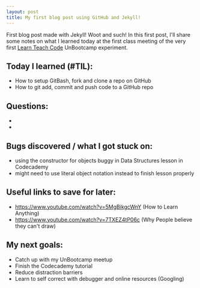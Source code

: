 ```yaml
---
layout: post
title: My first blog post using GitHub and Jekyll!
---
```


First blog post made with Jekyll! Woot and such! In this first post,
I'll share some notes on what I learned today at the first class meeting of the very first [Learn Teach Code](http://learnteachcode.org/) UnBootcamp experiment.

## Today I learned (#TIL):

- How to setup GitBash, fork and clone a repo on GitHub
- How to git add, commit and push code to a GitHub repo

## Questions:

-
-

## Bugs discovered / what I got stuck on:

- using the constructor for objects buggy in Data Structures lesson in Codecademy
- might need to use literal object notation instead to finish lesson properly

## Useful links to save for later:

- https://www.youtube.com/watch?v=5MgBikgcWnY (How to Learn Anything)
- https://www.youtube.com/watch?v=7TXEZ4tP06c (Why People believe they can't draw)

## My next goals:

- Catch up with my UnBootcamp meetup
- Finish the Codecademy tutorial
- Reduce distraction barriers
- Learn to self correct with debugger and online resources (Googling)
